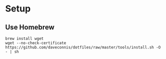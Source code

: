 # Setup

## Use Homebrew

```
brew install wget
wget --no-check-certificate https://github.com/daveconnis/dotfiles/raw/master/tools/install.sh -O - | sh
```

